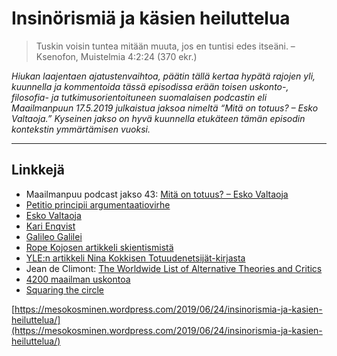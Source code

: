 # Insinörismiä ja käsien heiluttelua

> Tuskin voisin tuntea mitään muuta, jos en tuntisi edes itseäni. – Ksenofon, Muistelmia 4:2:24 \(370 ekr.\)

_Hiukan laajentaen ajatustenvaihtoa, päätin tällä kertaa hypätä rajojen yli, kuunnella ja kommentoida tässä episodissa erään toisen uskonto-, filosofia- ja tutkimusorientoituneen suomalaisen podcastin eli Maailmanpuun 17.5.2019 julkaistua jaksoa nimeltä “Mitä on totuus? – Esko Valtaoja.” Kyseinen jakso on hyvä kuunnella etukäteen tämän episodin kontekstin ymmärtämisen vuoksi._

---

## Linkkejä

* Maailmanpuu podcast jakso 43: [Mitä on totuus? – Esko Valtaoja](https://maailmanpuu.fi/jakso-43-mita-on-totuus-esko-valtaoja/)
* [Petitio principii argumentaatiovirhe](https://philosophy.lander.edu/logic/circular.html)
* [Esko Valtaoja](https://fi.wikipedia.org/wiki/Esko_Valtaoja)
* [Kari Enqvist](https://fi.wikipedia.org/wiki/Kari_Enqvist)
* [Galileo Galilei](https://plato.stanford.edu/entries/galileo/)
* [Rope Kojosen artikkeli skientismistä](https://www.areiopagi.fi/2013/10/onko-tiedeuskovaisuus-itsensakumoavaa/)
* [YLE:n artikkeli Nina Kokkisen Totuudenetsijät-kirjasta](https://yle.fi/uutiset/3-10843869)
* Jean de Climont: [The Worldwide List of Alternative Theories and Critics](https://books.google.fi/books?id=KnzBDjnGIgYC&printsec=frontcover)
* [4200 maailman uskontoa](http://www.adherents.com/)
* [Squaring the circle](https://en.wikipedia.org/wiki/Squaring_the_circle)

[https://mesokosminen.wordpress.com/2019/06/24/insinorismia-ja-kasien-heiluttelua/](https://mesokosminen.wordpress.com/2019/06/24/insinorismia-ja-kasien-heiluttelua/)


